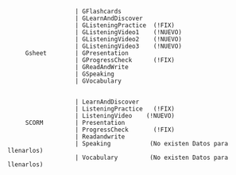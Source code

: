                        | GFlashcards
                       | GLearnAndDiscover
                       | GListeningPractice  (!FIX)
                       | GListeningVideo1    (!NUEVO)
                       | GListeningVideo2    (!NUEVO) 
                       | GListeningVideo3    (!NUEVO) 
         Gsheet        | GPresentation 
                       | GProgressCheck      (!FIX)
                       | GReadAndWrite
                       | GSpeaking
                       | GVocabulary


                       | LearnAndDiscover
                       | ListeningPractice   (!FIX)
                       | ListeningVideo    (!NUEVO) 
         SCORM         | Presentation
                       | ProgressCheck       (!FIX)
                       | Readandwrite
                       | Speaking           (No existen Datos para llenarlos)
                       | Vocabulary         (No existen Datos para llenarlos)